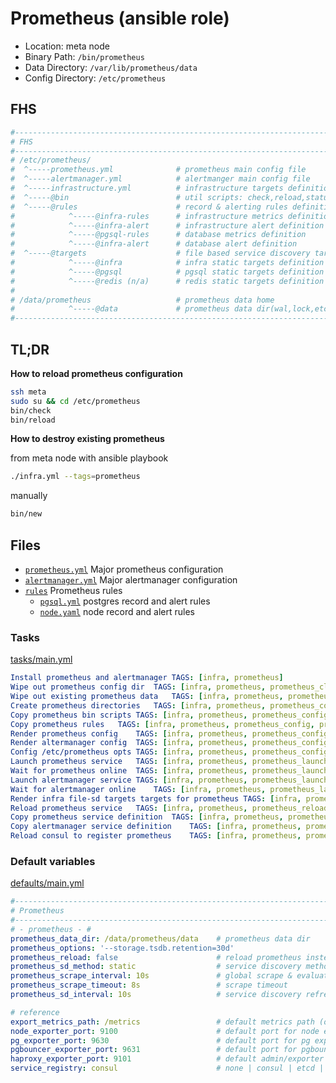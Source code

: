 # Prometheus (ansible role)

* Location: meta node
* Binary Path: `/bin/prometheus`
* Data Directory: `/var/lib/prometheus/data`
* Config Directory: `/etc/prometheus`


## FHS


```bash
#------------------------------------------------------------------------------
# FHS
#------------------------------------------------------------------------------
# /etc/prometheus/
#  ^-----prometheus.yml              # prometheus main config file
#  ^-----alertmanager.yml            # alertmanger main config file
#  ^-----infrastructure.yml          # infrastructure targets definition
#  ^-----@bin                        # util scripts: check,reload,status,new
#  ^-----@rules                      # record & alerting rules definition
#            ^-----@infra-rules      # infrastructure metrics definition
#            ^-----@infra-alert      # infrastructure alert definition
#            ^-----@pgsql-rules      # database metrics definition
#            ^-----@infra-alert      # database alert definition
#  ^-----@targets                    # file based service discovery targets definition
#            ^-----@infra            # infra static targets definition
#            ^-----@pgsql            # pgsql static targets definition
#            ^-----@redis (n/a)      # redis static targets definition (not exists for now)
#
# /data/prometheus                   # prometheus data home
#            ^-----@data             # prometheus data dir(wal,lock,etc...)
#------------------------------------------------------------------------------
```



## TL;DR

**How to reload prometheus configuration**

```bash
ssh meta
sudo su && cd /etc/prometheus
bin/check
bin/reload
```

**How to destroy existing prometheus**

from meta node with ansible playbook

```bash
./infra.yml --tags=prometheus
```

manually

```bash
bin/new
```

## Files

* [`prometheus.yml`](files/prometheus.yml) Major prometheus configuration
* [`alertmanager.yml`](files/alertmanager.yml) Major alertmanager configuration
* [`rules`](files/rules/) Prometheus rules
  * [`pgsql.yml`](files/rules/alert.yaml) postgres record and alert rules 
  * [`node.yaml`](files/rules/node.yml) node record and alert rules


### Tasks

[tasks/main.yml](tasks/main.yml)

```yaml
Install prometheus and alertmanager	TAGS: [infra, prometheus]
Wipe out prometheus config dir	TAGS: [infra, prometheus, prometheus_clean]
Wipe out existing prometheus data	TAGS: [infra, prometheus, prometheus_clean]
Create prometheus directories	TAGS: [infra, prometheus, prometheus_config]
Copy prometheus bin scripts	TAGS: [infra, prometheus, prometheus_config]
Copy prometheus rules	TAGS: [infra, prometheus, prometheus_config, prometheus_rules]
Render prometheus config	TAGS: [infra, prometheus, prometheus_config]
Render altermanager config	TAGS: [infra, prometheus, prometheus_config]
Config /etc/prometheus opts	TAGS: [infra, prometheus, prometheus_config]
Launch prometheus service	TAGS: [infra, prometheus, prometheus_launch]
Wait for prometheus online	TAGS: [infra, prometheus, prometheus_launch]
Launch alertmanager service	TAGS: [infra, prometheus, prometheus_launch]
Wait for alertmanager online	TAGS: [infra, prometheus, prometheus_launch]
Render infra file-sd targets targets for prometheus	TAGS: [infra, prometheus, prometheus_infra_targets]
Reload prometheus service	TAGS: [infra, prometheus, prometheus_reload]
Copy prometheus service definition	TAGS: [infra, prometheus, prometheus_register]
Copy alertmanager service definition	TAGS: [infra, prometheus, prometheus_register]
Reload consul to register prometheus	TAGS: [infra, prometheus, prometheus_register]
```

### Default variables

[defaults/main.yml](defaults/main.yml)

```yaml
#------------------------------------------------------------------------------
# Prometheus
#------------------------------------------------------------------------------
# - prometheus - #
prometheus_data_dir: /data/prometheus/data    # prometheus data dir
prometheus_options: '--storage.tsdb.retention=30d'
prometheus_reload: false                      # reload prometheus instead of recreate it
prometheus_sd_method: static                  # service discovery method: static|consul|etcd
prometheus_scrape_interval: 10s               # global scrape & evaluation interval
prometheus_scrape_timeout: 8s                 # scrape timeout
prometheus_sd_interval: 10s                   # service discovery refresh interval

# reference
export_metrics_path: /metrics                 # default metrics path (only for job 'pg')
node_exporter_port: 9100                      # default port for node exporter
pg_exporter_port: 9630                        # default port for pg exporter
pgbouncer_exporter_port: 9631                 # default port for pgbouncer exporter
haproxy_exporter_port: 9101                   # default admin/exporter port
service_registry: consul                      # none | consul | etcd | both
```